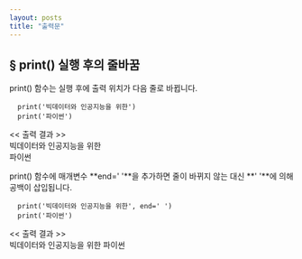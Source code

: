```yaml
---
layout: posts
title: "출력문"
---
```



**§ print() 실행 후의 줄바꿈**
---

print() 함수는 실행 후에 출력 위치가 다음 줄로 바뀝니다.
~~~
  print('빅데이터와 인공지능을 위한')
  print('파이썬')
~~~

<< 출력 결과 >>  
빅데이터와 인공지능을 위한  
파이썬


print() 함수에 매개변수 **end=' '**을 추가하면 줄이 바뀌지 않는 대신 **' '**에 의해 공백이 삽입됩니다.
~~~
  print('빅데이터와 인공지능을 위한', end=' ')
  print('파이썬')
~~~

<< 출력 결과 >>  
빅데이터와 인공지능을 위한 파이썬
